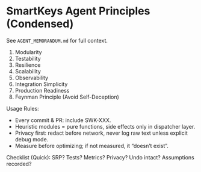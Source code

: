 # SmartKeys Agent Principles (Condensed)

See `AGENT_MEMORANDUM.md` for full context.

1. Modularity
2. Testability
3. Resilience
4. Scalability
5. Observability
6. Integration Simplicity
7. Production Readiness
8. Feynman Principle (Avoid Self-Deception)

Usage Rules:
- Every commit & PR: include SWK-XXX.
- Heuristic modules = pure functions, side effects only in dispatcher layer.
- Privacy first: redact before network, never log raw text unless explicit debug mode.
- Measure before optimizing; if not measured, it “doesn’t exist”.

Checklist (Quick): SRP? Tests? Metrics? Privacy? Undo intact? Assumptions recorded?
